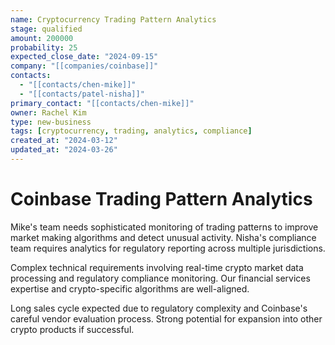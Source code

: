 ```yaml
---
name: Cryptocurrency Trading Pattern Analytics
stage: qualified
amount: 200000
probability: 25
expected_close_date: "2024-09-15"
company: "[[companies/coinbase]]"
contacts:
  - "[[contacts/chen-mike]]"
  - "[[contacts/patel-nisha]]"
primary_contact: "[[contacts/chen-mike]]"
owner: Rachel Kim
type: new-business
tags: [cryptocurrency, trading, analytics, compliance]
created_at: "2024-03-12"
updated_at: "2024-03-26"
---
```


# Coinbase Trading Pattern Analytics

Mike's team needs sophisticated monitoring of trading patterns to improve market making algorithms and detect unusual activity. Nisha's compliance team requires analytics for regulatory reporting across multiple jurisdictions.

Complex technical requirements involving real-time crypto market data processing and regulatory compliance monitoring. Our financial services expertise and crypto-specific algorithms are well-aligned.

Long sales cycle expected due to regulatory complexity and Coinbase's careful vendor evaluation process. Strong potential for expansion into other crypto products if successful.
